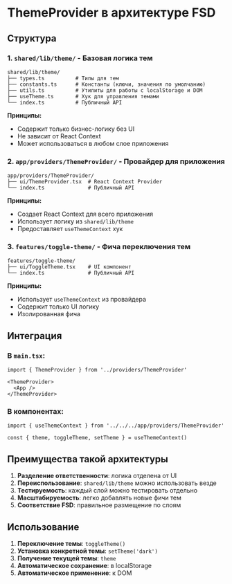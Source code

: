 # ThemeProvider в архитектуре FSD

## Структура

### 1. `shared/lib/theme/` - Базовая логика тем
```
shared/lib/theme/
├── types.ts          # Типы для тем
├── constants.ts      # Константы (ключи, значения по умолчанию)
├── utils.ts          # Утилиты для работы с localStorage и DOM
├── useTheme.ts       # Хук для управления темами
└── index.ts          # Публичный API
```

**Принципы:**
- Содержит только бизнес-логику без UI
- Не зависит от React Context
- Может использоваться в любом слое приложения

### 2. `app/providers/ThemeProvider/` - Провайдер для приложения
```
app/providers/ThemeProvider/
├── ui/ThemeProvider.tsx  # React Context Provider
└── index.ts              # Публичный API
```

**Принципы:**
- Создает React Context для всего приложения
- Использует логику из `shared/lib/theme`
- Предоставляет `useThemeContext` хук

### 3. `features/toggle-theme/` - Фича переключения тем
```
features/toggle-theme/
├── ui/ToggleTheme.tsx    # UI компонент
└── index.ts              # Публичный API
```

**Принципы:**
- Использует `useThemeContext` из провайдера
- Содержит только UI логику
- Изолированная фича

## Интеграция

### В `main.tsx`:
```tsx
import { ThemeProvider } from '../providers/ThemeProvider'

<ThemeProvider>
  <App />
</ThemeProvider>
```

### В компонентах:
```tsx
import { useThemeContext } from '../../../app/providers/ThemeProvider'

const { theme, toggleTheme, setTheme } = useThemeContext()
```

## Преимущества такой архитектуры

1. **Разделение ответственности**: логика отделена от UI
2. **Переиспользование**: `shared/lib/theme` можно использовать везде
3. **Тестируемость**: каждый слой можно тестировать отдельно
4. **Масштабируемость**: легко добавлять новые фичи тем
5. **Соответствие FSD**: правильное размещение по слоям

## Использование

1. **Переключение темы**: `toggleTheme()`
2. **Установка конкретной темы**: `setTheme('dark')`
3. **Получение текущей темы**: `theme`
4. **Автоматическое сохранение**: в localStorage
5. **Автоматическое применение**: к DOM